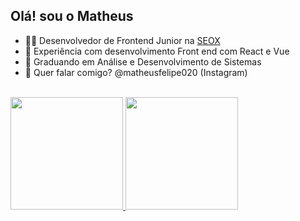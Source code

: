 <section>
  <h2>Olá! sou o Matheus</h2>
  <ul>
    <li>👨‍💻 Desenvolvedor de Frontend Junior na <a href="https://www.seox.com.br/" title="Site da Seox" target="_blank">SEOX</a></li>
    <li>🚀 Experiência com desenvolvimento Front end com React e Vue</li>
    <li>🎯 Graduando em Análise e Desenvolvimento de Sistemas</li>
    <li>📌 Quer falar comigo? @matheusfelipe020 (Instagram)</li>
  </ul>
</section>
<br/>
<section>
  <a href="https://github.com/mafiuss99">
  <img height="180em" src="https://github-readme-stats.vercel.app/api/top-langs/?username=mafiuss99&layout=compact&langs_count=7&theme=dracula"/>
  <img height="180em" src="https://github-readme-stats.vercel.app/api?username=mafiuss99&show_icons=true&theme=dracula&include_all_commits=true&count_private=true"/>
</section>
